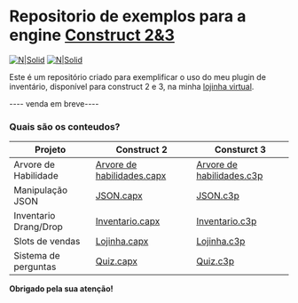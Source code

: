 # Repositorio de exemplos para a engine [Construct 2&3](https://www.scirra.com/)

[![N|Solid](https://cdn.discordapp.com/attachments/631607183301148672/724397007170568313/paypal.png)](https://www.paypal.com/cgi-bin/webscr?cmd=_donations&business=fabinhoec2210@gmail.com&item_name=F%C3%A1bio&currency_code=BRL)  [![N|Solid](https://cdn.discordapp.com/attachments/631607183301148672/724397005543178270/picpay.png)](https://app.picpay.com/user/Snooh)


Este é um repositório criado para exemplificar o uso do meu plugin de inventário, disponível para construct 2 e 3, na minha [lojinha virtual](https://deehleh.wixsite.com/lojinha).


---- venda em breve----


### Quais são os conteudos?
| Projeto | Construct 2 | Consturct 3 |
| - | - | - |
| Arvore de Habilidade | [Arvore de habilidades.capx](https://github.com/FabioSmuu/ConstructExemplos/blob/master/Construct2/Arvore%20de%20habilidades.capx) | [Arvore de habilidades.c3p](https://github.com/FabioSmuu/ConstructExemplos/blob/master/Construct3/Arvore%20de%20habilidades.c3p)
| Manipulação JSON |  [JSON.capx](https://github.com/FabioSmuu/ConstructExemplos/blob/master/Construct2/JSON.capx) | [JSON.c3p](https://github.com/FabioSmuu/ConstructExemplos/blob/master/Construct3/JSON.c3p)
| Inventario Drang/Drop | [Inventario.capx](https://github.com/FabioSmuu/ConstructExemplos/blob/master/Construct2/Inventario.capx) | [Inventario.c3p](https://github.com/FabioSmuu/ConstructExemplos/blob/master/Construct3/Inventario.c3p)
| Slots de vendas | [Lojinha.capx](https://github.com/FabioSmuu/ConstructExemplos/blob/master/Construct2/Lojinha.capx) | [Lojinha.c3p](https://github.com/FabioSmuu/ConstructExemplos/blob/master/Construct3/Lojinha.c3p)
| Sistema de perguntas | [Quiz.capx](https://github.com/FabioSmuu/ConstructExemplos/blob/master/Construct2/Quiz.capx) | [Quiz.c3p](https://github.com/FabioSmuu/ConstructExemplos/blob/master/Construct3/Quiz.c3p)


**Obrigado pela sua atenção!**
	
